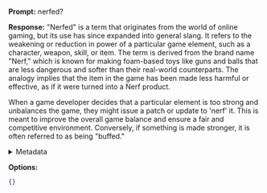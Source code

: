 **Prompt:**
nerfed?

**Response:**
"Nerfed" is a term that originates from the world of online gaming, but its use has since expanded into general slang. It refers to the weakening or reduction in power of a particular game element, such as a character, weapon, skill, or item. The term is derived from the brand name "Nerf," which is known for making foam-based toys like guns and balls that are less dangerous and softer than their real-world counterparts. The analogy implies that the item in the game has been made less harmful or effective, as if it were turned into a Nerf product.

When a game developer decides that a particular element is too strong and unbalances the game, they might issue a patch or update to 'nerf' it. This is meant to improve the overall game balance and ensure a fair and competitive environment. Conversely, if something is made stronger, it is often referred to as being "buffed."

<details><summary>Metadata</summary>

- Duration: 7592 ms
- Datetime: 2024-01-06T11:04:34.803755
- Model: gpt-4-1106-preview

</details>

**Options:**
```json
{}
```

